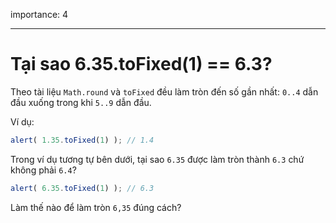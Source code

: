 importance: 4

---

# Tại sao 6.35.toFixed(1) == 6.3?

Theo tài liệu `Math.round` và `toFixed` đều làm tròn đến số gần nhất: `0..4` dẫn đầu xuống trong khi `5..9` dẫn đầu.

Ví dụ:

```js run
alert( 1.35.toFixed(1) ); // 1.4
```

Trong ví dụ tương tự bên dưới, tại sao `6.35` được làm tròn thành `6.3` chứ không phải `6.4`?

```js run
alert( 6.35.toFixed(1) ); // 6.3
```

Làm thế nào để làm tròn `6,35` đúng cách?

